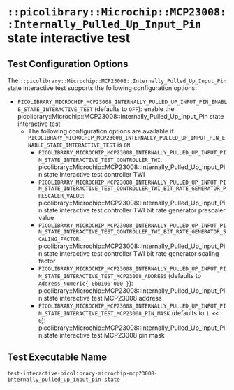# `::picolibrary::Microchip::MCP23008::Internally_Pulled_Up_Input_Pin` state interactive test

## Test Configuration Options
The `::picolibrary::Microchip::MCP23008::Internally_Pulled_Up_Input_Pin` state interactive
test supports the following configuration options:
- `PICOLIBRARY_MICROCHIP_MCP23008_INTERNALLY_PULLED_UP_INPUT_PIN_ENABLE_STATE_INTERACTIVE_TEST`
  (defaults to `OFF`): enable the
  picolibrary::Microchip::MCP23008::Internally_Pulled_Up_Input_Pin state interactive test
    - The following configuration options are available if
      `PICOLIBRARY_MICROCHIP_MCP23008_INTERNALLY_PULLED_UP_INPUT_PIN_ENABLE_STATE_INTERACTIVE_TEST`
      is `ON`
        - `PICOLIBRARY_MICROCHIP_MCP23008_INTERNALLY_PULLED_UP_INPUT_PIN_STATE_INTERACTIVE_TEST_CONTROLLER_TWI`:
          picolibrary::Microchip::MCP23008::Internally_Pulled_Up_Input_Pin state
          interactive test controller TWI
        - `PICOLIBRARY_MICROCHIP_MCP23008_INTERNALLY_PULLED_UP_INPUT_PIN_STATE_INTERACTIVE_TEST_CONTROLLER_TWI_BIT_RATE_GENERATOR_PRESCALER_VALUE`:
          picolibrary::Microchip::MCP23008::Internally_Pulled_Up_Input_Pin state
          interactive test controller TWI bit rate generator prescaler value
        - `PICOLIBRARY_MICROCHIP_MCP23008_INTERNALLY_PULLED_UP_INPUT_PIN_STATE_INTERACTIVE_TEST_CONTROLLER_TWI_BIT_RATE_GENERATOR_SCALING_FACTOR`:
          picolibrary::Microchip::MCP23008::Internally_Pulled_Up_Input_Pin state
          interactive test controller TWI bit rate generator scaling factor
        - `PICOLIBRARY_MICROCHIP_MCP23008_INTERNALLY_PULLED_UP_INPUT_PIN_STATE_INTERACTIVE_TEST_MCP23008_ADDRESS`
          (defaults to `Address_Numeric{ 0b0100'000 }`):
          picolibrary::Microchip::MCP23008::Internally_Pulled_Up_Input_Pin state
          interactive test MCP23008 address
        - `PICOLIBRARY_MICROCHIP_MCP23008_INTERNALLY_PULLED_UP_INPUT_PIN_STATE_INTERACTIVE_TEST_MCP23008_PIN_MASK`
          (defaults to `1 << 0`):
          picolibrary::Microchip::MCP23008::Internally_Pulled_Up_Input_Pin state
          interactive test MCP23008 pin mask

## Test Executable Name
`test-interactive-picolibrary-microchip-mcp23008-internally_pulled_up_input_pin-state`
